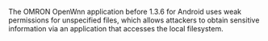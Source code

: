 The OMRON OpenWnn application before 1.3.6 for Android uses weak permissions for unspecified files, which allows attackers to obtain sensitive information via an application that accesses the local filesystem.